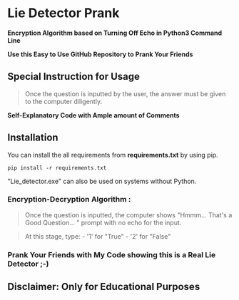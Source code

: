 # Lie Detector Prank

**Encryption Algorithm based on Turning Off Echo in Python3 Command Line**

**Use this Easy to Use GitHub Repository to Prank Your Friends**

## Special Instruction for Usage 
> Once the question is inputted by the user, the answer must be given to the computer diligently.

**Self-Explanatory Code with Ample amount of Comments**

## Installation
You can install the all requirements from **requirements.txt** by using pip.

    pip install -r requirements.txt

"Lie_detector.exe" can also be used on systems without Python.

### Encryption-Decryption Algorithm : 

> Once the question is inputted, the computer shows "Hmmm... That's a Good Question... " prompt with no echo for the input.

> At this stage, type:
	- '1' for "True"
	- '2' for "False"

### Prank Your Friends with My Code showing this is a Real Lie Detector ;-)

## Disclaimer: Only for Educational Purposes

